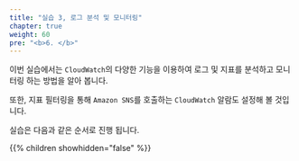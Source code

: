 ```yaml
---
title: "실습 3, 로그 분석 및 모니터링"
chapter: true
weight: 60
pre: "<b>6. </b>"
---
```


이번 실습에서는 `CloudWatch`의 다양한 기능을 이용하여 로그 및 지표를 분석하고 모니터링 하는 방법을 알아 봅니다.

또한, 지표 필터링을 통해 `Amazon SNS`를 호출하는 `CloudWatch` 알람도 설정해 볼 것입니다.

실습은 다음과 같은 순서로 진행 됩니다.

{{% children showhidden="false" %}}

